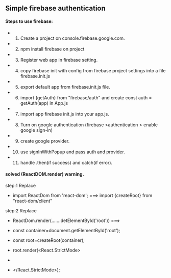 ## Simple firebase authentication

 #### Steps to use firebase:
 * 1. Create a project on console.firebase.google.com.
 * 2. npm install firebase on project
 * 3. Register web app in firebase setting.
 * 4. copy firebase init with config from firebase project settings into a file firebase.init.js
 * 5. export default app from firebase.init.js file.
 * 6. import {getAuth} from "firebase/auth" and create const auth = getAuth(app) in App.js
 * 7. import app  firebase init.js into your app.js.
 * 8. Turn on google authentication (firebase >authentication > enable google sign-in)
 * 9. create google provider.
 * 10. use signInWithPopup and pass auth and provider.
 * 11. handle .then(if success) and catch(if error).


#### solved (ReactDOM.render) warning.
step:1 Replace
* import ReactDom from 'react-dom';  ===>  import {createRoot} from "react-dom/client"

step:2 Replace
* ReactDom.render(.......detElementById('root'))  ===>

* const container=document.getElementById('root');
* const root=createRoot(container);
* root.render(<React.StrictMode>
*  <App> </App>
* </React.StrictMode>);
